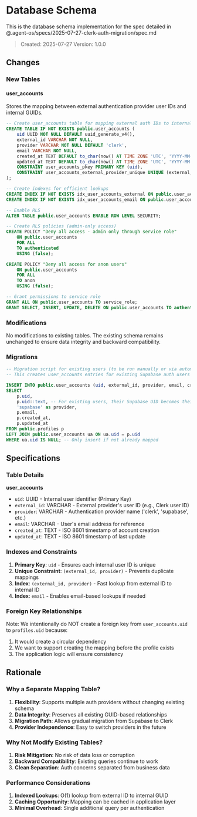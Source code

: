 # Database Schema

This is the database schema implementation for the spec detailed in @.agent-os/specs/2025-07-27-clerk-auth-migration/spec.md

> Created: 2025-07-27
> Version: 1.0.0

## Changes

### New Tables

#### user_accounts
Stores the mapping between external authentication provider user IDs and internal GUIDs.

```sql
-- Create user_accounts table for mapping external auth IDs to internal GUIDs
CREATE TABLE IF NOT EXISTS public.user_accounts (
    uid UUID NOT NULL DEFAULT uuid_generate_v4(),
    external_id VARCHAR NOT NULL,
    provider VARCHAR NOT NULL DEFAULT 'clerk',
    email VARCHAR NOT NULL,
    created_at TEXT DEFAULT to_char(now() AT TIME ZONE 'UTC', 'YYYY-MM-DD"T"HH24:MI:SS"Z"'),
    updated_at TEXT DEFAULT to_char(now() AT TIME ZONE 'UTC', 'YYYY-MM-DD"T"HH24:MI:SS"Z"'),
    CONSTRAINT user_accounts_pkey PRIMARY KEY (uid),
    CONSTRAINT user_accounts_external_provider_unique UNIQUE (external_id, provider)
);

-- Create indexes for efficient lookups
CREATE INDEX IF NOT EXISTS idx_user_accounts_external ON public.user_accounts USING btree (external_id, provider);
CREATE INDEX IF NOT EXISTS idx_user_accounts_email ON public.user_accounts USING btree (email);

-- Enable RLS
ALTER TABLE public.user_accounts ENABLE ROW LEVEL SECURITY;

-- Create RLS policies (admin-only access)
CREATE POLICY "Deny all access - admin only through service role" 
    ON public.user_accounts 
    FOR ALL 
    TO authenticated 
    USING (false);

CREATE POLICY "Deny all access for anon users" 
    ON public.user_accounts 
    FOR ALL 
    TO anon 
    USING (false);

-- Grant permissions to service role
GRANT ALL ON public.user_accounts TO service_role;
GRANT SELECT, INSERT, UPDATE, DELETE ON public.user_accounts TO authenticated, anon;
```

### Modifications

No modifications to existing tables. The existing schema remains unchanged to ensure data integrity and backward compatibility.

### Migrations

```sql
-- Migration script for existing users (to be run manually or via automated process)
-- This creates user_accounts entries for existing Supabase auth users

INSERT INTO public.user_accounts (uid, external_id, provider, email, created_at, updated_at)
SELECT 
    p.uid,
    p.uid::text, -- For existing users, their Supabase UID becomes their external_id
    'supabase' as provider,
    p.email,
    p.created_at,
    p.updated_at
FROM public.profiles p
LEFT JOIN public.user_accounts ua ON ua.uid = p.uid
WHERE ua.uid IS NULL; -- Only insert if not already mapped
```

## Specifications

### Table Details

**user_accounts**
- `uid`: UUID - Internal user identifier (Primary Key)
- `external_id`: VARCHAR - External provider's user ID (e.g., Clerk user ID)
- `provider`: VARCHAR - Authentication provider name ('clerk', 'supabase', etc.)
- `email`: VARCHAR - User's email address for reference
- `created_at`: TEXT - ISO 8601 timestamp of account creation
- `updated_at`: TEXT - ISO 8601 timestamp of last update

### Indexes and Constraints

1. **Primary Key**: `uid` - Ensures each internal user ID is unique
2. **Unique Constraint**: `(external_id, provider)` - Prevents duplicate mappings
3. **Index**: `(external_id, provider)` - Fast lookup from external ID to internal ID
4. **Index**: `email` - Enables email-based lookups if needed

### Foreign Key Relationships

Note: We intentionally do NOT create a foreign key from `user_accounts.uid` to `profiles.uid` because:
1. It would create a circular dependency
2. We want to support creating the mapping before the profile exists
3. The application logic will ensure consistency

## Rationale

### Why a Separate Mapping Table?

1. **Flexibility**: Supports multiple auth providers without changing existing schema
2. **Data Integrity**: Preserves all existing GUID-based relationships
3. **Migration Path**: Allows gradual migration from Supabase to Clerk
4. **Provider Independence**: Easy to switch providers in the future

### Why Not Modify Existing Tables?

1. **Risk Mitigation**: No risk of data loss or corruption
2. **Backward Compatibility**: Existing queries continue to work
3. **Clean Separation**: Auth concerns separated from business data

### Performance Considerations

1. **Indexed Lookups**: O(1) lookup from external ID to internal GUID
2. **Caching Opportunity**: Mapping can be cached in application layer
3. **Minimal Overhead**: Single additional query per authentication